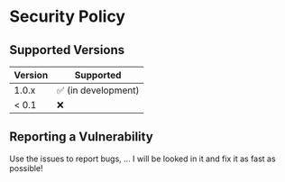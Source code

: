 # Security Policy

## Supported Versions

| Version | Supported                           |
| ------- | ----------------------------------- |
| 1.0.x   | :white_check_mark: (in development) |
| < 0.1   | :x:                                 |

## Reporting a Vulnerability

Use the issues to report bugs, ...
I will be looked in it and fix it as fast as possible!
